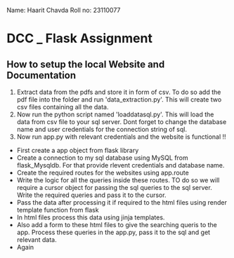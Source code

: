 Name: Haarit Chavda
Roll no: 23110077

# DCC _ Flask Assignment

## How to setup the local Website and Documentation
 
1) Extract data from the pdfs and store it in form of csv. To do so add the pdf file into the folder and run 'data_extraction.py'. This will create two csv files containing all the data.
2) Now run the python script named 'loaddatasql.py'. This will load the data from csv file to your sql server. Dont forget to change the database name and user credentials for the connection string of sql.
3) Now run app.py with relevant credentials and the website is functional !!


- First create a app object from flask library
- Create a connection to my sql database using MySQL from flask_Mysqldb. For that provide rlevent credentials and database name.
- Create the required routes for the websites using app.route 
- Write the logic for all the queries inside these routes.  TO do so we will require a cursor object for passing the sql queries to the sql server. Write the required queries and pass it to the cursor.
- Pass the data after processing it if required to the html files using render template function from flask
- In html files process this data using jinja templates.
- Also add a form to these html files to give the searching queris to the app. Process these queries in the app.py, pass it to the sql and get relevant data. 
- Again